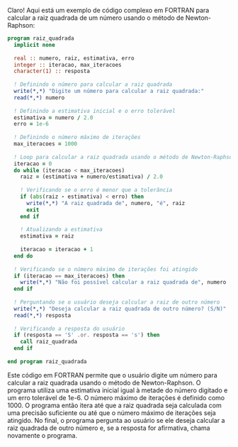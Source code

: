Claro! Aqui está um exemplo de código complexo em FORTRAN para calcular a raiz quadrada de um número usando o método de Newton-Raphson:

```fortran
program raiz_quadrada
  implicit none
  
  real :: numero, raiz, estimativa, erro
  integer :: iteracao, max_iteracoes
  character(1) :: resposta
  
  ! Definindo o número para calcular a raiz quadrada
  write(*,*) "Digite um número para calcular a raiz quadrada:"
  read(*,*) numero
  
  ! Definindo a estimativa inicial e o erro tolerável
  estimativa = numero / 2.0
  erro = 1e-6
  
  ! Definindo o número máximo de iterações
  max_iteracoes = 1000
  
  ! Loop para calcular a raiz quadrada usando o método de Newton-Raphson
  iteracao = 0
  do while (iteracao < max_iteracoes)
    raiz = (estimativa + numero/estimativa) / 2.0
    
    ! Verificando se o erro é menor que a tolerância
    if (abs(raiz - estimativa) < erro) then
      write(*,*) "A raiz quadrada de", numero, "é", raiz
      exit
    end if
    
    ! Atualizando a estimativa
    estimativa = raiz
    
    iteracao = iteracao + 1
  end do
  
  ! Verificando se o número máximo de iterações foi atingido
  if (iteracao == max_iteracoes) then
    write(*,*) "Não foi possível calcular a raiz quadrada de", numero
  end if
  
  ! Perguntando se o usuário deseja calcular a raiz de outro número
  write(*,*) "Deseja calcular a raiz quadrada de outro número? (S/N)"
  read(*,*) resposta
  
  ! Verificando a resposta do usuário
  if (resposta == 'S' .or. resposta == 's') then
    call raiz_quadrada
  end if
  
end program raiz_quadrada
```

Este código em FORTRAN permite que o usuário digite um número para calcular a raiz quadrada usando o método de Newton-Raphson. O programa utiliza uma estimativa inicial igual à metade do número digitado e um erro tolerável de 1e-6. O número máximo de iterações é definido como 1000. O programa então itera até que a raiz quadrada seja calculada com uma precisão suficiente ou até que o número máximo de iterações seja atingido. No final, o programa pergunta ao usuário se ele deseja calcular a raiz quadrada de outro número e, se a resposta for afirmativa, chama novamente o programa.